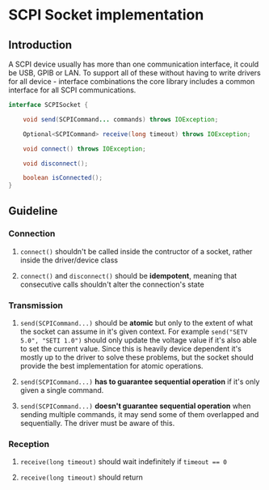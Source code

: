 # SCPI Socket implementation

## Introduction

A SCPI device usually has more than one communication interface, it could be USB, GPIB or LAN. To support all of these without having to write drivers for all device - interface combinations the core library includes a common interface for all SCPI communications.

```java
interface SCPISocket {

    void send(SCPICommand... commands) throws IOException;

    Optional<SCPICommand> receive(long timeout) throws IOException;

    void connect() throws IOException;

    void disconnect();

    boolean isConnected();
}
```

## Guideline

### Connection

1. `connect()` shouldn't be called inside the contructor of a socket, rather inside the driver/device class

2. `connect()` and `disconnect()` should be **idempotent**, meaning that consecutive calls shouldn't alter the connection's state

### Transmission

1. `send(SCPICommand...)` should be **atomic** but only to the extent of what the socket can assume in it's given context.
For example `send("SETV 5.0", "SETI 1.0")` should only update the voltage value if it's also able to set the current value. Since this is heavily device dependent it's mostly up to the driver to solve these problems, but the socket should provide the best implementation for atomic operations.

2. `send(SCPICommand...)` **has to guarantee sequential operation** if it's only given a single command.

3. `send(SCPICommand...)` **doesn't guarantee sequential operation** when sending multiple commands, it may send some of them overlapped and sequentially. The driver must be aware of this.

### Reception

1. `receive(long timeout)` should wait indefinitely if `timeout == 0`

2. `receive(long timeout)` should return 

